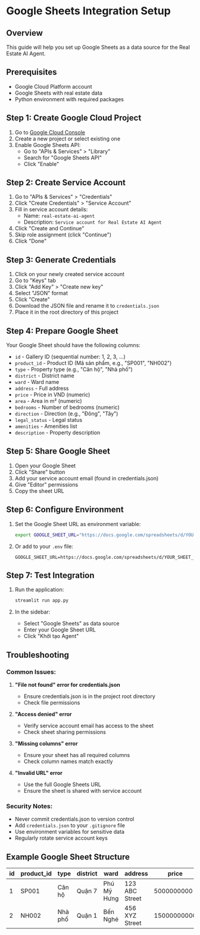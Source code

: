 # Google Sheets Integration Setup

## Overview

This guide will help you set up Google Sheets as a data source for the Real Estate AI Agent.

## Prerequisites

- Google Cloud Platform account
- Google Sheets with real estate data
- Python environment with required packages

## Step 1: Create Google Cloud Project

1. Go to [Google Cloud Console](https://console.cloud.google.com/)
2. Create a new project or select existing one
3. Enable Google Sheets API:
   - Go to "APIs & Services" > "Library"
   - Search for "Google Sheets API"
   - Click "Enable"

## Step 2: Create Service Account

1. Go to "APIs & Services" > "Credentials"
2. Click "Create Credentials" > "Service Account"
3. Fill in service account details:
   - Name: `real-estate-ai-agent`
   - Description: `Service account for Real Estate AI Agent`
4. Click "Create and Continue"
5. Skip role assignment (click "Continue")
6. Click "Done"

## Step 3: Generate Credentials

1. Click on your newly created service account
2. Go to "Keys" tab
3. Click "Add Key" > "Create new key"
4. Select "JSON" format
5. Click "Create"
6. Download the JSON file and rename it to `credentials.json`
7. Place it in the root directory of this project

## Step 4: Prepare Google Sheet

Your Google Sheet should have the following columns:

- `id` - Gallery ID (sequential number: 1, 2, 3, ...)
- `product_id` - Product ID (Mã sản phẩm, e.g., "SP001", "NH002")
- `type` - Property type (e.g., "Căn hộ", "Nhà phố")
- `district` - District name
- `ward` - Ward name
- `address` - Full address
- `price` - Price in VND (numeric)
- `area` - Area in m² (numeric)
- `bedrooms` - Number of bedrooms (numeric)
- `direction` - Direction (e.g., "Đông", "Tây")
- `legal_status` - Legal status
- `amenities` - Amenities list
- `description` - Property description

## Step 5: Share Google Sheet

1. Open your Google Sheet
2. Click "Share" button
3. Add your service account email (found in credentials.json)
4. Give "Editor" permissions
5. Copy the sheet URL

## Step 6: Configure Environment

1. Set the Google Sheet URL as environment variable:

   ```bash
   export GOOGLE_SHEET_URL="https://docs.google.com/spreadsheets/d/YOUR_SHEET_ID/edit"
   ```

2. Or add to your `.env` file:
   ```
   GOOGLE_SHEET_URL=https://docs.google.com/spreadsheets/d/YOUR_SHEET_ID/edit
   ```

## Step 7: Test Integration

1. Run the application:

   ```bash
   streamlit run app.py
   ```

2. In the sidebar:
   - Select "Google Sheets" as data source
   - Enter your Google Sheet URL
   - Click "Khởi tạo Agent"

## Troubleshooting

### Common Issues:

1. **"File not found" error for credentials.json**

   - Ensure credentials.json is in the project root directory
   - Check file permissions

2. **"Access denied" error**

   - Verify service account email has access to the sheet
   - Check sheet sharing permissions

3. **"Missing columns" error**

   - Ensure your sheet has all required columns
   - Check column names match exactly

4. **"Invalid URL" error**
   - Use the full Google Sheets URL
   - Ensure the sheet is shared with service account

### Security Notes:

- Never commit credentials.json to version control
- Add `credentials.json` to your `.gitignore` file
- Use environment variables for sensitive data
- Regularly rotate service account keys

## Example Google Sheet Structure

| id  | product_id | type    | district | ward        | address        | price       | area | bedrooms | direction | legal_status | amenities   | description         |
| --- | ---------- | ------- | -------- | ----------- | -------------- | ----------- | ---- | -------- | --------- | ------------ | ----------- | ------------------- |
| 1   | SP001      | Căn hộ  | Quận 7   | Phú Mỹ Hưng | 123 ABC Street | 5000000000  | 80   | 2        | Đông      | Sổ hồng      | Hồ bơi, Gym | Căn hộ cao cấp...   |
| 2   | NH002      | Nhà phố | Quận 1   | Bến Nghé    | 456 XYZ Street | 15000000000 | 120  | 4        | Tây       | Sổ hồng      | Sân thượng  | Nhà phố mặt tiền... |
